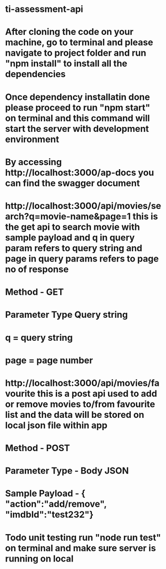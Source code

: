 # ti-assessment-api
# After cloning the code on your machine, go to terminal and please navigate to project folder and run "npm install" to install all the dependencies
# Once dependency installatin done please proceed to run "npm start" on terminal and this command will start the server with development environment
# By accessing http://localhost:3000/ap-docs you can find the swagger document
# http://localhost:3000/api/movies/search?q=movie-name&page=1 this is the get api to search movie with sample payload and q in query param refers to query string and page in query params refers to page no of response
#   Method - GET
#   Parameter Type Query string
#   q = query string
#   page = page number

#   http://localhost:3000/api/movies/favourite this is a post api used to add or remove movies to/from favourite list and the data will be stored on local json file within app 
#   Method - POST
#   Parameter Type - Body JSON
#   Sample Payload - { "action":"add/remove", "imdbId":"test232"}

# Todo unit testing run "node run test" on terminal and make sure server is running on local